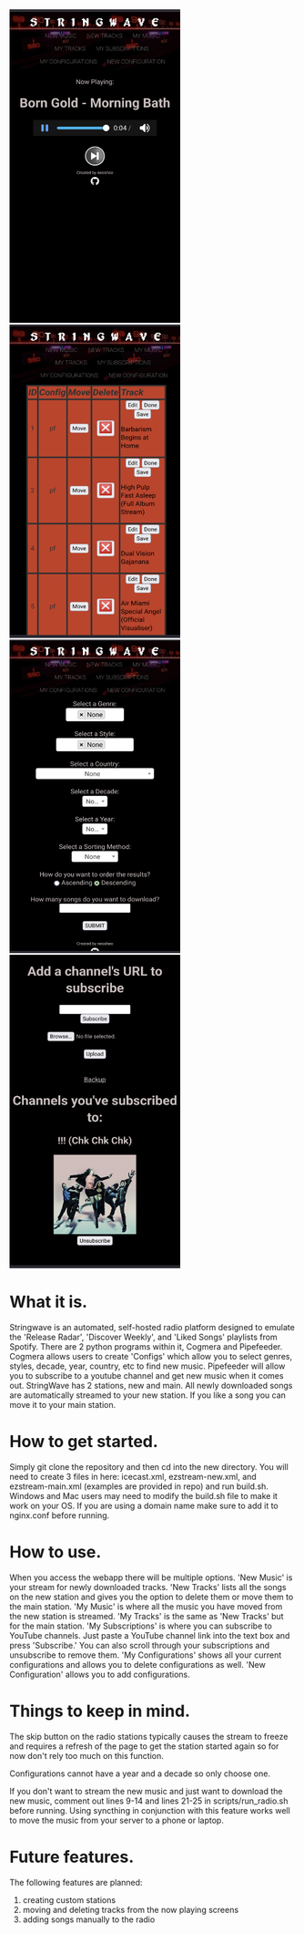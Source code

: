 <img src="https://github.com/neosheo/Stringwave/blob/main/screenshots/Screenshot_20230729-185203_1.png?raw=true" width="300" height="550" />
<img src="https://github.com/neosheo/Stringwave/blob/main/screenshots/Screenshot_20230729-185141_1.png?raw=true" width="300" height="550" />
<img src="https://github.com/neosheo/Stringwave/blob/main/screenshots/Screenshot_20230729-185245_1.png?raw=true" width="300" height="550" />
<img src="https://github.com/neosheo/Stringwave/blob/main/screenshots/Screenshot_20230729-185308_1.png?raw=true" width="300" height="550" />

# What it is.

Stringwave is an automated, self-hosted radio platform designed to emulate the 'Release Radar', 'Discover Weekly', and 'Liked Songs' playlists from Spotify. There are 2 python programs within it, Cogmera and Pipefeeder. Cogmera allows users to create 'Configs' which allow you to select genres, styles, decade, year, country, etc to find new music. Pipefeeder will allow you to subscribe to a youtube channel and get new music when it comes out. StringWave has 2 stations, new and main. All newly downloaded songs are automatically streamed to your new station. If you like a song you can move it to your main station.

# How to get started.

Simply git clone the repository and then cd into the new directory. You will need to create 3 files in here: icecast.xml, ezstream-new.xml, and ezstream-main.xml (examples are provided in repo) and run build.sh. Windows and Mac users may need to modify the build.sh file to make it work on your OS. If you are using a domain name make sure to add it to nginx.conf before running.

# How to use.

When you access the webapp there will be multiple options. 'New Music' is your stream for newly downloaded tracks. 'New Tracks' lists all the songs on the new station and gives you the option to delete them or move them to the main station. 'My Music' is where all the music you have moved from the new station is streamed. 'My Tracks' is the same as 'New Tracks' but for the main station. 'My Subscriptions' is where you can subscribe to YouTube channels. Just paste a YouTube channel link into the text box and press 'Subscribe.' You can also scroll through your subscriptions and unsubscribe to remove them. 'My Configurations' shows all your current configurations and allows you to delete configurations as well. 'New Configuration' allows you to add configurations.

# Things to keep in mind.

The skip button on the radio stations typically causes the stream to freeze and requires a refresh of the page to get the station started again so for now don't rely too much on this function.

Configurations cannot have a year and a decade so only choose one.

If you don't want to stream the new music and just want to download the new music, comment out lines 9-14 and lines 21-25 in scripts/run_radio.sh before running. Using syncthing in conjunction with this feature works well to move the music from your server to a phone or laptop.

# Future features.

The following features are planned:

1. creating custom stations
2. moving and deleting tracks from the now playing screens
3. adding songs manually to the radio
